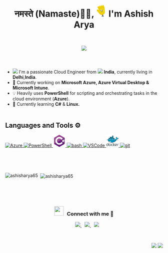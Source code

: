 <h1 align="center">नमस्ते (Namaste)🙏🏻, <img width="40" src="https://github.com/ashisharya65/images/blob/main/Hi2.gif">I'm Ashish Arya</h1>

<h1 align="center">
    <img src="https://readme-typing-svg.herokuapp.com/?lines=Cloud+Support+Engineer;Cloud+Developer;DevOps+Enthusiast&center=true&size=20">
</h1>

<br/>

- </a><img src="https://media.giphy.com/media/WUlplcMpOCEmTGBtBW/giphy.gif" width="25"> I'm a passionate Cloud Engineer from <img src="https://upload.wikimedia.org/wikipedia/en/4/41/Flag_of_India.svg" width="20"/> <b>India</b>, currently living in <b>Delhi</b>,<b>India</b>.
- 🔭 Currently working on **Microsoft Azure, Azure Virtual Desktop & Microsoft Intune**.
- 💡 Heavily uses **PowerShell** for scripting and orchestrating tasks in the cloud environment (**Azure**).
- 🌱 Currently learning **C#** & **Linux.** 
<br/><br/>

## Languages and Tools ⚙️
<div align="left">   
  <a href="https://azure.microsoft.com/en-us/" target="_blank">
    <img src="https://cdn.worldvectorlogo.com/logos/azure-1.svg" alt="Azure" width="40" height="40" />
  </a>
  <a href="https://learn.microsoft.com/en-us/powershell/scripting/overview?view=powershell-7.4" target="_blank">
    <img src="https://cdn.worldvectorlogo.com/logos/powershell.svg" alt="PowerShell" width="40" height="40" />
  </a>
  <a href="https://learn.microsoft.com/en-us/dotnet/csharp/" target="_blank">
    <img src="https://raw.githubusercontent.com/ashisharya65/images/main/Csharp.svg" alt="C#" width="40" height="40"/>
  </a>
  <a href="https://www.gnu.org/software/bash/" target="_blank">
    <img src="https://cdn.worldvectorlogo.com/logos/bash-1.svg" alt="bash" width="40" height="40"/>
  </a>
  <a href="https://code.visualstudio.com/" target="_blank">
    <img src="https://cdn.worldvectorlogo.com/logos/visual-studio-code-1.svg" alt="VSCode" width="40" height="40" />
  </a>    
  <a href="https://www.docker.com/" target="_blank">
    <img src="https://raw.githubusercontent.com/devicons/devicon/master/icons/docker/docker-original-wordmark.svg" alt="docker" width="40" height="40"/>
  </a>
  <a href="https://git-scm.com/" target="_blank">
    <img src="https://www.vectorlogo.zone/logos/git-scm/git-scm-icon.svg" alt="git" width="40" height="40"/>
  </a>
</div>  

<br/><br/><br/>

<span>
  <img align="left" src="https://github-readme-stats.vercel.app/api/top-langs/?username=ashisharya65&hide=javascript,html,css,php,vue,scss&show_icons=true&locale=en&layout=compact&theme=algolia" alt="ashisharya65" />
</span>
<span>&nbsp;
  <img align="center" width="424" src="https://github-readme-stats.vercel.app/api?username=ashisharya65&show_icons=true&locale=en&card_width=42&theme=algolia" alt="ashisharya65" />
</span>

<br/><br/><br/>

<h3 align="center" > <img src="https://media.giphy.com/media/iY8CRBdQXODJSCERIr/giphy.gif" width="30" height="30" style="margin-right: 10px;">Connect with me 🤝 </h3>
<p align="center">
    <div align="center"  class="icons-social" style="margin-left: 10px;">
       <a style="margin-left: 10px;"  target="_blank" href="https://www.linkedin.com/in/ashisharya65/">
          <img src="https://img.icons8.com/doodle/40/000000/linkedin--v2.png">
       </a>
       <a style="margin-left: 10px;" target="_blank" href="https://twitter.com/ashisharya65">
          <img src="https://img.icons8.com/doodle/40/000000/twitter--v1.png">
       </a>
       <a style="margin-left: 10px;" target="_blank" href="https://github.com/ashisharya65">
         <img src="https://img.icons8.com/doodle/40/000000/github--v1.png">
       </a>
    </div>
</p>

<br/>
<br/>

<div align="right">
  <img src="https://komarev.com/ghpvc/?username=ashisharya65&label=Visitors">
  <img src="https://img.shields.io/github/followers/ashisharya65.svg?style=social&label=Follow&maxAge=2592000">
</div>

